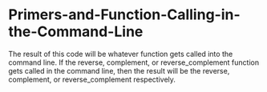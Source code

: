 # Primers-and-Function-Calling-in-the-Command-Line

The result of this code will be whatever function gets called into the command line.  If the reverse, complement, or reverse_complement function gets called in the command line, then the result will be the reverse, complement, or reverse_complement respectively.
